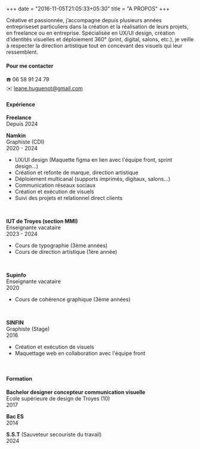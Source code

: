 +++
date = "2016-11-05T21:05:33+05:30"
title = "A PROPOS"
+++

Créative et passionnée, j’accompagne depuis plusieurs années entrepriseset particuliers dans la création et la réalisation de leurs projets, en freelance ou en entreprise. Spécialisée en UX/UI design, création d’identités visuelles et déploiement 360° (print, digital, salons, etc.), je veille à respecter la direction artistique tout en concevant des visuels qui leur ressemblent.


  #### Pour me contacter

☎️ 06 58 91 24 79
<br/>✉️ leane.huguenot@gmail.com

#### Expérience

**Freelance**
  <br/>Depuis 2024

**Namkin**
  <br/>Graphiste (CDI)
  <br/>2020 - 2024
  - UX/UI design (Maquette figma en lien avec l'équipe front, sprint design...)
  - Création et refonte de marque, direction artistique
  - Déploiement multicanal (supports imprimés, digitaux, salons...)
  - Communication réseaux sociaux
  - Création et exécution de visuels
  - Suivi des projets et relationnel direct clients 

  <br>

**IUT de Troyes (section MMI)** 
  <br/>Enseignante vacataire
  <br/>2023 - 2024
  - Cours de typographie (3ème années)
  - Cours de direction artistique (1ère année)

  <br>

  **Supinfo** 
  <br/>Enseignante vacataire
  <br/>2020
  - Cours de cohérence graphique (3ème années)

  <br>

  **SINFIN** 
  <br/>Graphiste (Stage)
  <br/>2016
  - Création et exécution de visuels
  - Maquettage web en collaboration avec l'équipe front

  <br>

#### Formation

**Bachelor designer concepteur communication visuelle**
  <br/>Ecole supérieure de design de Troyes (10)
  <br/>2017 

**Bac ES**
  <br/>2014

**S.S.T** (Sauveteur secouriste du travail)
  <br/>2024

